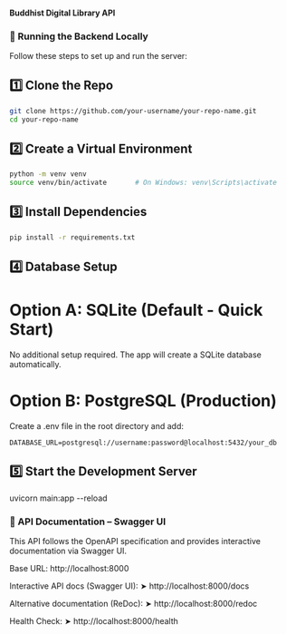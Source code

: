 #### Buddhist Digital Library API
### 🏃 Running the Backend Locally
Follow these steps to set up and run the server:
## 1️⃣ Clone the Repo
```bash
git clone https://github.com/your-username/your-repo-name.git
cd your-repo-name
```
## 2️⃣ Create a Virtual Environment
```bash
python -m venv venv
source venv/bin/activate       # On Windows: venv\Scripts\activate
```
## 3️⃣ Install Dependencies
```bash
pip install -r requirements.txt
```
## 4️⃣ Database Setup
# Option A: SQLite (Default - Quick Start)
No additional setup required. The app will create a SQLite database automatically.
# Option B: PostgreSQL (Production)
Create a .env file in the root directory and add:
```env
DATABASE_URL=postgresql://username:password@localhost:5432/your_db
```
## 5️⃣ Start the Development Server
uvicorn main:app --reload

### 📌 API Documentation – Swagger UI
This API follows the OpenAPI specification and provides interactive documentation via Swagger UI.

Base URL: http://localhost:8000

Interactive API docs (Swagger UI): ➤ http://localhost:8000/docs

Alternative documentation (ReDoc): ➤ http://localhost:8000/redoc

Health Check: ➤ http://localhost:8000/health